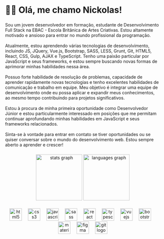<h1 align="left">👋🏻 Olá, me chamo Nickolas!</h1>

###

<p align="left">Sou um jovem desenvolvedor em formação, estudante de Desenvolvimento Full Stack na EBAC - Escola Britânica de Artes Criativas. Estou altamente motivado e ansioso para entrar no mundo profissional da programação.<br><br>Atualmente, estou aprendendo várias tecnologias de desenvolvimento, incluindo JS, JQuery, Vue.js, Bootstrap, SASS, LESS, Grunt, Git, HTML5, React, CSS, Gulp, AJAX e TypeScript. Tenho uma paixão particular por JavaScript e seus frameworks, e estou sempre buscando novas formas de aprimorar minhas habilidades nessa área.<br><br>Possuo forte habilidade de resolução de problemas, capacidade de aprender rapidamente novas tecnologias e tenho excelentes habilidades de comunicação e trabalho em equipe. Meu objetivo é integrar uma equipe de desenvolvimento onde eu possa aplicar e expandir meus conhecimentos, ao mesmo tempo contribuindo para projetos significativos.<br><br>Estou à procura de minha primeira oportunidade como Desenvolvedor Júnior e estou particularmente interessado em posições que me permitam continuar aprofundando minhas habilidades em JavaScript e seus frameworks relacionados.<br><br>Sinta-se à vontade para entrar em contato se tiver oportunidades ou se quiser conversar sobre o mundo do desenvolvimento web. Estou sempre aberto a aprender e crescer!</p>

###

<div align="center">
  <img src="https://github-readme-stats.vercel.app/api?username=NickolasAbad&hide_title=false&hide_rank=true&show_icons=true&include_all_commits=true&count_private=true&disable_animations=false&theme=react&locale=en&hide_border=false&order=1" height="150" alt="stats graph"  />
  <img src="https://github-readme-stats.vercel.app/api/top-langs?username=NickolasAbad&locale=en&hide_title=false&layout=compact&card_width=320&langs_count=5&theme=react&hide_border=false&order=2" height="150" alt="languages graph"  />
</div>

###

<div align="center">
  <img src="https://cdn.jsdelivr.net/gh/devicons/devicon/icons/html5/html5-original.svg" height="40" alt="html5 logo"  />
  <img width="12" />
  <img src="https://cdn.jsdelivr.net/gh/devicons/devicon/icons/css3/css3-original.svg" height="40" alt="css3 logo"  />
  <img width="12" />
  <img src="https://cdn.jsdelivr.net/gh/devicons/devicon/icons/javascript/javascript-original.svg" height="40" alt="javascript logo"  />
  <img width="12" />
  <img src="https://cdn.jsdelivr.net/gh/devicons/devicon/icons/sass/sass-original.svg" height="40" alt="sass logo"  />
  <img width="12" />
  <img src="https://cdn.jsdelivr.net/gh/devicons/devicon/icons/react/react-original.svg" height="40" alt="react logo"  />
  <img width="12" />
  <img src="https://cdn.jsdelivr.net/gh/devicons/devicon/icons/typescript/typescript-original.svg" height="40" alt="typescript logo"  />
  <img width="12" />
  <img src="https://cdn.jsdelivr.net/gh/devicons/devicon/icons/vuejs/vuejs-original.svg" height="40" alt="vuejs logo"  />
  <img width="12" />
  <img src="https://cdn.jsdelivr.net/gh/devicons/devicon/icons/bootstrap/bootstrap-original.svg" height="40" alt="bootstrap logo"  />
  <img width="12" />
  <img src="https://cdn.jsdelivr.net/gh/devicons/devicon/icons/materialui/materialui-original.svg" height="40" alt="materialui logo"  />
  <img width="12" />
  <img src="https://cdn.jsdelivr.net/gh/devicons/devicon/icons/figma/figma-original.svg" height="40" alt="figma logo"  />
  <img width="12" />
  <img src="https://cdn.jsdelivr.net/gh/devicons/devicon/icons/git/git-original.svg" height="40" alt="git logo"  />
</div>
